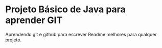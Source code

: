 # Projeto Básico de Java para aprender GIT

Aprendendo git e github para escrever Readme melhores para qualquer projeto.

